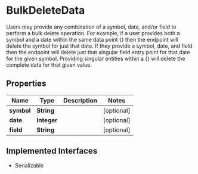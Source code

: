 

# BulkDeleteData

Users may provide any combination of a symbol, date, and/or field to perform a bulk delete operation. For example, if a user provides both a symbol and a date within the same data point {} then the endpoint will delete the symbol for just that date. If they provide a symbol, date, and field then the endpoint will delete just that singular field entry point for that date for the given symbol. Providing singular entities within a {} will delete the complete data for that given value.

## Properties

Name | Type | Description | Notes
------------ | ------------- | ------------- | -------------
**symbol** | **String** |  |  [optional]
**date** | **Integer** |  |  [optional]
**field** | **String** |  |  [optional]


## Implemented Interfaces

* Serializable


